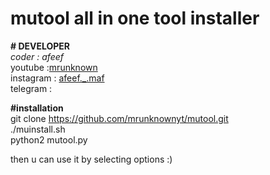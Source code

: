 # mutool all in one tool installer
<p align="left">
<b># DEVELOPER</b><br>
  <i>coder : afeef</i><br>
  youtube :<a href="https://www.youtube.com/channel/UCtVzQz_FEQTaU3fXeEYqetQ/">mrunknown</a><br>
  instagram : <a href="https://www.instagram.com/afeef._.maf/">afeef._.maf</a><br>
  telegram : <a href=></a><br>

<b>#installation</b><br>
git clone https://github.com/mrunknownyt/mutool.git<br>
./muinstall.sh<br>
python2 mutool.py<br>
</P>
then u can use it by selecting options :)
